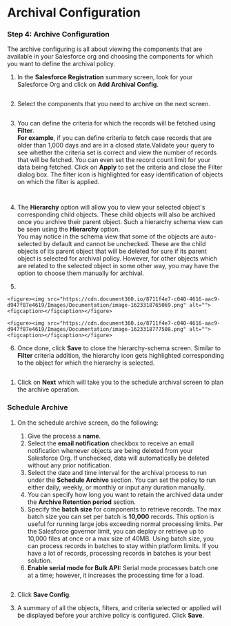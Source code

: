# Archival Configuration

### Step 4: Archive Configuration <a href="#step-4-archive-configuration" id="step-4-archive-configuration"></a>

The archive configuring is all about viewing the components that are available in your Salesforce org and choosing the components for which you want to define the archival policy.

1.  In the **Salesforce Registration** summary screen, look for your Salesforce Org and click on **Add Archival Config**.

    <figure><img src="https://cdn.document360.io/8711f4e7-c040-4616-aac9-d947f87e4619/Images/Documentation/image-1623318692757.png" alt=""><figcaption></figcaption></figure>
2.  Select the components that you need to archive on the next screen.

    <figure><img src="https://cdn.document360.io/8711f4e7-c040-4616-aac9-d947f87e4619/Images/Documentation/image-1623318709462.png" alt=""><figcaption></figcaption></figure>
3.  You can define the criteria for which the records will be fetched using **Filter**.\
    **For example**, if you can define criteria to fetch case records that are older than 1,000 days and are in a closed state.Validate your query to see whether the criteria set is correct and view the number of records that will be fetched. You can even set the record count limit for your data being fetched. Click on **Apply** to set the criteria and close the Filter dialog box. The filter icon is highlighted for easy identification of objects on which the filter is applied.

    <figure><img src="https://cdn.document360.io/8711f4e7-c040-4616-aac9-d947f87e4619/Images/Documentation/image-1623318725729.png" alt=""><figcaption></figcaption></figure>

    <figure><img src="https://cdn.document360.io/8711f4e7-c040-4616-aac9-d947f87e4619/Images/Documentation/image-1623318744311.png" alt=""><figcaption></figcaption></figure>
4. The **Hierarchy** option will allow you to view your selected object's corresponding child objects. These child objects will also be archived once you archive their parent object. Such a hierarchy schema view can be seen using the **Hierarchy** option.\
   You may notice in the schema view that some of the objects are auto-selected by default and cannot be unchecked. These are the child objects of its parent object that will be deleted for sure if its parent object is selected for archival policy. However, for other objects which are related to the selected object in some other way, you may have the option to choose them manually for archival.
5.

    <figure><img src="https://cdn.document360.io/8711f4e7-c040-4616-aac9-d947f87e4619/Images/Documentation/image-1623318765069.png" alt=""><figcaption></figcaption></figure>

    <figure><img src="https://cdn.document360.io/8711f4e7-c040-4616-aac9-d947f87e4619/Images/Documentation/image-1623318777508.png" alt=""><figcaption></figcaption></figure>
6. Once done, click **Save** to close the hierarchy-schema screen. Similar to **Filter** criteria addition, the hierarchy icon gets highlighted corresponding to the object for which the hierarchy is selected.

<figure><img src="https://cdn.document360.io/8711f4e7-c040-4616-aac9-d947f87e4619/Images/Documentation/image-1623318790845.png" alt=""><figcaption></figcaption></figure>

1. Click on **Next** which will take you to the schedule archival screen to plan the archive operation.&#x20;

### **Schedule Archive** <a href="#schedule-archive" id="schedule-archive"></a>

1.  On the schedule archive screen, do the following:

    1. Give the process a **name**.
    2. Select the **email notification** checkbox to receive an email notification whenever objects are being deleted from your Salesforce Org. If unchecked, data will automatically be deleted without any prior notification.
    3. Select the date and time interval for the archival process to run under the **Schedule Archive** section. You can set the policy to run either daily, weekly, or monthly or input any duration manually.
    4. You can specify how long you want to retain the archived data under the **Archive Retention period** section.
    5. Specify the **batch size** for components to retrieve records. The max batch size you can set per batch is **10,000** records. This option is useful for running large jobs exceeding normal processing limits. Per the Salesforce governor limit, you can deploy or retrieve up to 10,000 files at once or a max size of 40MB. Using batch size, you can process records in batches to stay within platform limits. If you have a lot of records, processing records in batches is your best solution.
    6. **Enable serial mode for Bulk API:** Serial mode processes batch one at a time; however, it increases the processing time for a load.



    <figure><img src="https://cdn.document360.io/8711f4e7-c040-4616-aac9-d947f87e4619/Images/Documentation/image-1623318832107.png" alt=""><figcaption></figcaption></figure>
2. Click **Save Config**.
3. A summary of all the objects, filters, and criteria selected or applied will be displayed before your archive policy is configured. Click **Save**.

<figure><img src="https://cdn.document360.io/8711f4e7-c040-4616-aac9-d947f87e4619/Images/Documentation/image-1623318853384.png" alt=""><figcaption></figcaption></figure>
